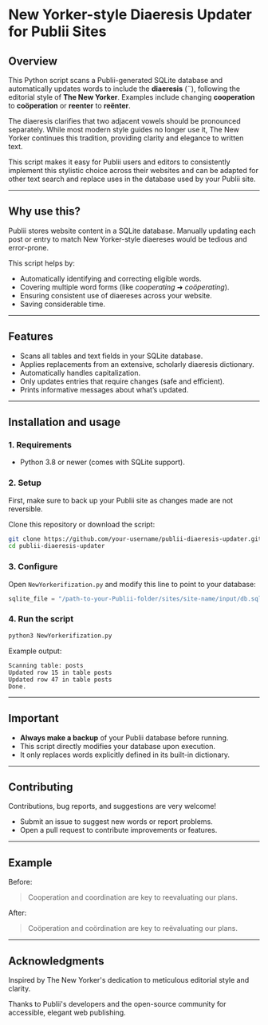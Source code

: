 # New Yorker-style Diaeresis Updater for Publii Sites

## Overview

This Python script scans a Publii-generated SQLite database and automatically updates words to include the **diaeresis** (¨), following the editorial style of **The New Yorker**. Examples include changing **cooperation** to **coöperation** or **reenter** to **reënter**.

The diaeresis clarifies that two adjacent vowels should be pronounced separately. While most modern style guides no longer use it, The New Yorker continues this tradition, providing clarity and elegance to written text.

This script makes it easy for Publii users and editors to consistently implement this stylistic choice across their websites and can be adapted for other text search and replace uses in the database used by your Publii site.

---

## Why use this?

Publii stores website content in a SQLite database. Manually updating each post or entry to match New Yorker-style diaereses would be tedious and error-prone.

This script helps by:

- Automatically identifying and correcting eligible words.
- Covering multiple word forms (like *cooperating* ➜ *coöperating*).
- Ensuring consistent use of diaereses across your website.
- Saving considerable time.

---

## Features

- Scans all tables and text fields in your SQLite database.
- Applies replacements from an extensive, scholarly diaeresis dictionary.
- Automatically handles capitalization.
- Only updates entries that require changes (safe and efficient).
- Prints informative messages about what’s updated.

---

## Installation and usage

### 1. Requirements

- Python 3.8 or newer (comes with SQLite support).

### 2. Setup

First, make sure to back up your Publii site as changes made are not reversible.

Clone this repository or download the script:

```bash
git clone https://github.com/your-username/publii-diaeresis-updater.git
cd publii-diaeresis-updater
```

### 3. Configure

Open `NewYorkerifization.py` and modify this line to point to your database:

```python
sqlite_file = "/path-to-your-Publii-folder/sites/site-name/input/db.sqlite"
```

### 4. Run the script

```bash
python3 NewYorkerifization.py
```

Example output:

```
Scanning table: posts
Updated row 15 in table posts
Updated row 47 in table posts
Done.
```

---

## Important

- **Always make a backup** of your Publii database before running.
- This script directly modifies your database upon execution.
- It only replaces words explicitly defined in its built-in dictionary.

---

## Contributing

Contributions, bug reports, and suggestions are very welcome!

- Submit an issue to suggest new words or report problems.
- Open a pull request to contribute improvements or features.

---

## Example

Before:

> Cooperation and coordination are key to reevaluating our plans.

After:

> Coöperation and coördination are key to reëvaluating our plans.


---

## Acknowledgments

Inspired by The New Yorker's dedication to meticulous editorial style and clarity.

Thanks to Publii's developers and the open-source community for accessible, elegant web publishing.
